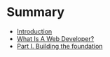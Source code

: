 # Summary

* [Introduction](README.md)
* [What Is A Web Developer?](what_is_a_web_developer.md)
* [Part I. Building the foundation](part1/README.md)


